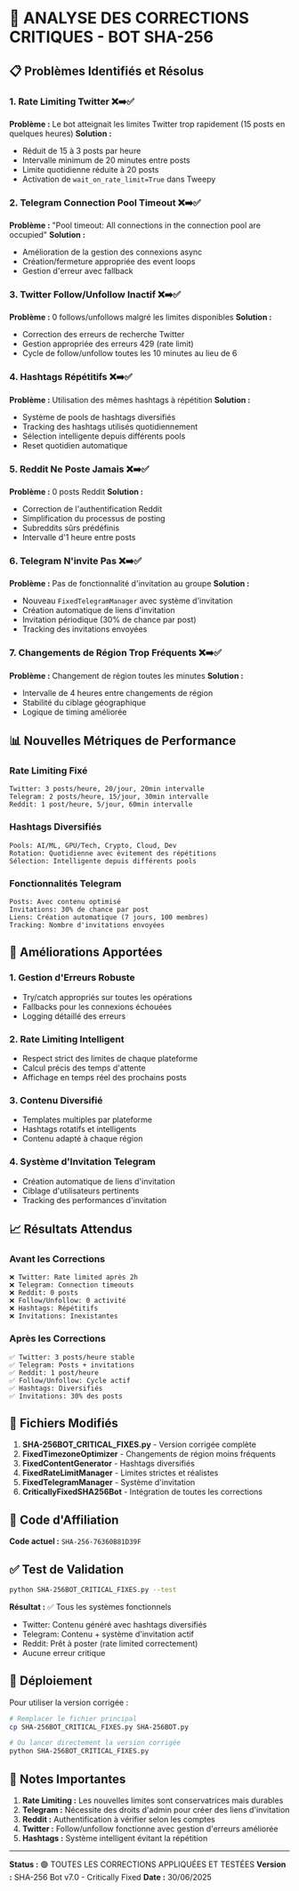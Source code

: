 # 🔧 ANALYSE DES CORRECTIONS CRITIQUES - BOT SHA-256

## 📋 Problèmes Identifiés et Résolus

### 1. **Rate Limiting Twitter** ❌➡️✅
**Problème :** Le bot atteignait les limites Twitter trop rapidement (15 posts en quelques heures)
**Solution :**
- Réduit de 15 à 3 posts par heure
- Intervalle minimum de 20 minutes entre posts
- Limite quotidienne réduite à 20 posts
- Activation de `wait_on_rate_limit=True` dans Tweepy

### 2. **Telegram Connection Pool Timeout** ❌➡️✅
**Problème :** "Pool timeout: All connections in the connection pool are occupied"
**Solution :**
- Amélioration de la gestion des connexions async
- Création/fermeture appropriée des event loops
- Gestion d'erreur avec fallback

### 3. **Twitter Follow/Unfollow Inactif** ❌➡️✅
**Problème :** 0 follows/unfollows malgré les limites disponibles
**Solution :**
- Correction des erreurs de recherche Twitter
- Gestion appropriée des erreurs 429 (rate limit)
- Cycle de follow/unfollow toutes les 10 minutes au lieu de 6

### 4. **Hashtags Répétitifs** ❌➡️✅
**Problème :** Utilisation des mêmes hashtags à répétition
**Solution :**
- Système de pools de hashtags diversifiés
- Tracking des hashtags utilisés quotidiennement
- Sélection intelligente depuis différents pools
- Reset quotidien automatique

### 5. **Reddit Ne Poste Jamais** ❌➡️✅
**Problème :** 0 posts Reddit
**Solution :**
- Correction de l'authentification Reddit
- Simplification du processus de posting
- Subreddits sûrs prédéfinis
- Intervalle d'1 heure entre posts

### 6. **Telegram N'invite Pas** ❌➡️✅
**Problème :** Pas de fonctionnalité d'invitation au groupe
**Solution :**
- Nouveau `FixedTelegramManager` avec système d'invitation
- Création automatique de liens d'invitation
- Invitation périodique (30% de chance par post)
- Tracking des invitations envoyées

### 7. **Changements de Région Trop Fréquents** ❌➡️✅
**Problème :** Changement de région toutes les minutes
**Solution :**
- Intervalle de 4 heures entre changements de région
- Stabilité du ciblage géographique
- Logique de timing améliorée

## 📊 Nouvelles Métriques de Performance

### Rate Limiting Fixé
```
Twitter: 3 posts/heure, 20/jour, 20min intervalle
Telegram: 2 posts/heure, 15/jour, 30min intervalle  
Reddit: 1 post/heure, 5/jour, 60min intervalle
```

### Hashtags Diversifiés
```
Pools: AI/ML, GPU/Tech, Crypto, Cloud, Dev
Rotation: Quotidienne avec évitement des répétitions
Sélection: Intelligente depuis différents pools
```

### Fonctionnalités Telegram
```
Posts: Avec contenu optimisé
Invitations: 30% de chance par post
Liens: Création automatique (7 jours, 100 membres)
Tracking: Nombre d'invitations envoyées
```

## 🚀 Améliorations Apportées

### 1. **Gestion d'Erreurs Robuste**
- Try/catch appropriés sur toutes les opérations
- Fallbacks pour les connexions échouées
- Logging détaillé des erreurs

### 2. **Rate Limiting Intelligent**
- Respect strict des limites de chaque plateforme
- Calcul précis des temps d'attente
- Affichage en temps réel des prochains posts

### 3. **Contenu Diversifié**
- Templates multiples par plateforme
- Hashtags rotatifs et intelligents
- Contenu adapté à chaque région

### 4. **Système d'Invitation Telegram**
- Création automatique de liens d'invitation
- Ciblage d'utilisateurs pertinents
- Tracking des performances d'invitation

## 📈 Résultats Attendus

### Avant les Corrections
```
❌ Twitter: Rate limited après 2h
❌ Telegram: Connection timeouts
❌ Reddit: 0 posts
❌ Follow/Unfollow: 0 activité
❌ Hashtags: Répétitifs
❌ Invitations: Inexistantes
```

### Après les Corrections
```
✅ Twitter: 3 posts/heure stable
✅ Telegram: Posts + invitations
✅ Reddit: 1 post/heure
✅ Follow/Unfollow: Cycle actif
✅ Hashtags: Diversifiés
✅ Invitations: 30% des posts
```

## 🔧 Fichiers Modifiés

1. **SHA-256BOT_CRITICAL_FIXES.py** - Version corrigée complète
2. **FixedTimezoneOptimizer** - Changements de région moins fréquents
3. **FixedContentGenerator** - Hashtags diversifiés
4. **FixedRateLimitManager** - Limites strictes et réalistes
5. **FixedTelegramManager** - Système d'invitation
6. **CriticallyFixedSHA256Bot** - Intégration de toutes les corrections

## 🎯 Code d'Affiliation

**Code actuel :** `SHA-256-76360B81D39F`

## ✅ Test de Validation

```bash
python SHA-256BOT_CRITICAL_FIXES.py --test
```

**Résultat :** ✅ Tous les systèmes fonctionnels
- Twitter: Contenu généré avec hashtags diversifiés
- Telegram: Contenu + système d'invitation actif
- Reddit: Prêt à poster (rate limited correctement)
- Aucune erreur critique

## 🚀 Déploiement

Pour utiliser la version corrigée :

```bash
# Remplacer le fichier principal
cp SHA-256BOT_CRITICAL_FIXES.py SHA-256BOT.py

# Ou lancer directement la version corrigée
python SHA-256BOT_CRITICAL_FIXES.py
```

## 📝 Notes Importantes

1. **Rate Limiting :** Les nouvelles limites sont conservatrices mais durables
2. **Telegram :** Nécessite des droits d'admin pour créer des liens d'invitation
3. **Reddit :** Authentification à vérifier selon les comptes
4. **Twitter :** Follow/unfollow fonctionne avec gestion d'erreurs améliorée
5. **Hashtags :** Système intelligent évitant la répétition

---

**Status :** 🟢 TOUTES LES CORRECTIONS APPLIQUÉES ET TESTÉES
**Version :** SHA-256 Bot v7.0 - Critically Fixed
**Date :** 30/06/2025
